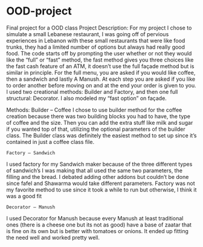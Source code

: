 # OOD-project
Final project for a OOD class 
Project Description:
	For my project I chose to simulate a small Lebanese restaurant, I was going off of pervious experiences in Lebanon with these small restaurants that were like food trunks, they had a limited number of options but always had really good food. 
	The code starts off by prompting the user whether or not they would like the “full” or “fast” method, the fast method gives you three choices like the fast cash feature of an ATM, it doesn’t use the full façade method but is similar in principle. For the full menu, you are asked if you would like coffee, then a sandwich and lastly A Manush. At each step you are asked if you like to order another before moving on and at the end your order is given to you. I used two creational methods: Builder and Factory, and then one full structural: Decorator. I also modeled my “fast option” on façade. 

Methods: 
 	Builder – Coffee
I chose to use builder method for the coffee creation because there was two building blocks you had to have, the type of coffee and the size. Then you can add the extra stuff like milk and sugar if you wanted top of that, utilizing the optional parameters of the builder class. The Builder class was definitely the easiest method to set up since it’s contained in just a coffee class file. 

	Factory – Sandwich 
I used factory for my Sandwich maker because of the three different types of sandwich’s I was making that all used the same two parameters, the filling and the bread. I debated adding other addons but couldn’t be done since fafel and Shawarma would take different parameters. Factory was not my favorite method to use since it took a while to run but otherwise, I think it was a good fit

	Decorator – Manush
I used Decorator for Manush because every Manush at least traditional ones (there is a cheese one but its not as good) have a base of zaatar that is fine on its own but is better with tomatoes or onions. It ended up fitting the need well and worked pretty well. 
